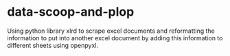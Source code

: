 # data-scoop-and-plop
Using python library xlrd to scrape excel documents and reformatting the information to put into another excel document by adding this information to different sheets using openpyxl.

